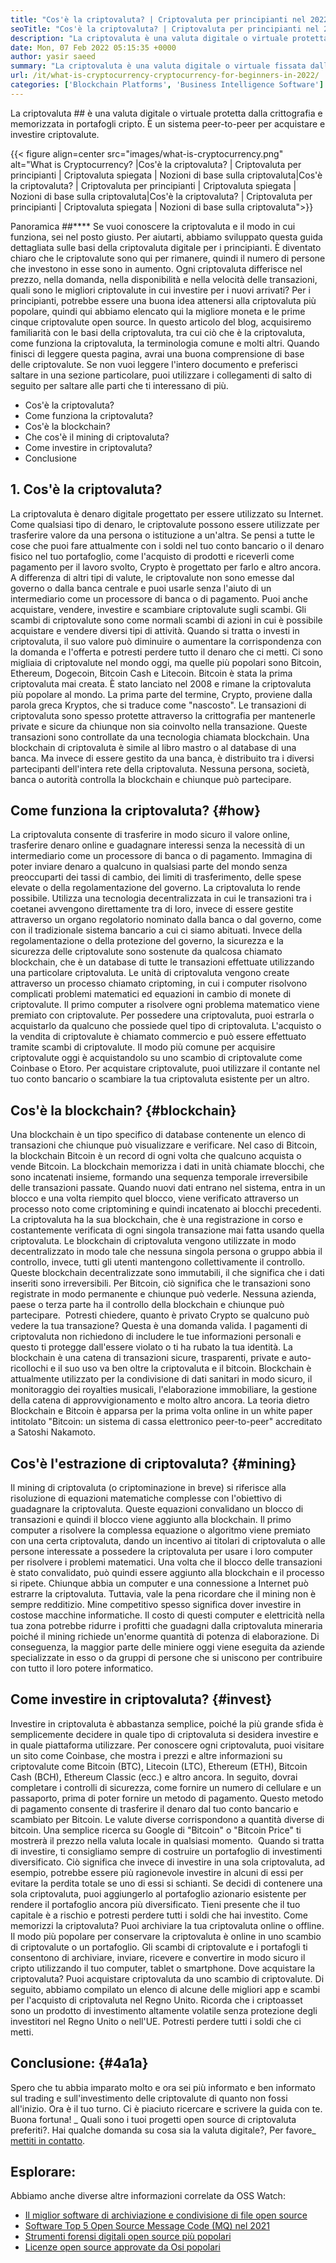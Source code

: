 ```yaml
---
title: "Cos'è la criptovaluta? | Criptovaluta per principianti nel 2022" 
seoTitle: "Cos'è la criptovaluta? | Criptovaluta per principianti nel 2022" 
description: "La criptovaluta è una valuta digitale o virtuale protetta dalla crittografia. Questo articolo parla di ciò che è la criptovaluta? e criptovaluta per principianti." 
date: Mon, 07 Feb 2022 05:15:35 +0000
author: yasir saeed
summary: "La criptovaluta è una valuta digitale o virtuale fissata dalla crittografia e memorizzata nei portafogli cripto. È un sistema peer-to-peer per acquistare & amp; investire criptovalute." 
url: /it/what-is-cryptocurrency-cryptocurrency-for-beginners-in-2022/
categories: ['Blockchain Platforms', 'Business Intelligence Software']
---
```


La criptovaluta ## è una valuta digitale o virtuale protetta dalla crittografia e memorizzata in portafogli cripto. È un sistema peer-to-peer per acquistare e investire criptovalute.

{{< figure align=center src="images/what-is-cryptocurrency.png" alt="What is Cryptocurrency? |Cos'è la criptovaluta? | Criptovaluta per principianti | Criptovaluta spiegata | Nozioni di base sulla criptovaluta|Cos'è la criptovaluta? | Criptovaluta per principianti | Criptovaluta spiegata | Nozioni di base sulla criptovaluta|Cos'è la criptovaluta? | Criptovaluta per principianti | Criptovaluta spiegata | Nozioni di base sulla criptovaluta">}}


Panoramica ##****
Se vuoi conoscere la criptovaluta e il modo in cui funziona, sei nel posto giusto. Per aiutarti, abbiamo sviluppato questa guida dettagliata sulle basi della criptovaluta digitale per i principianti. È diventato chiaro che le criptovalute sono qui per rimanere, quindi il numero di persone che investono in esse sono in aumento.
Ogni criptovaluta differisce nel prezzo, nella domanda, nella disponibilità e nella velocità delle transazioni, quali sono le migliori criptovalute in cui investire per i nuovi arrivati? Per i principianti, potrebbe essere una buona idea attenersi alla criptovaluta più popolare, quindi qui abbiamo elencato qui la migliore moneta e le prime cinque criptovalute open source.
In questo articolo del blog, acquisiremo familiarità con le basi della criptovaluta, tra cui ciò che è la criptovaluta, come funziona la criptovaluta, la terminologia comune e molti altri. Quando finisci di leggere questa pagina, avrai una buona comprensione di base delle criptovalute. Se non vuoi leggere l'intero documento e preferisci saltare in una sezione particolare, puoi utilizzare i collegamenti di salto di seguito per saltare alle parti che ti interessano di più.
  * Cos'è la criptovaluta?
  * Come funziona la criptovaluta?
  * Cos'è la blockchain?
  * Che cos'è il mining di criptovaluta?
  * Come investire in criptovaluta?
  * Conclusione

## 1. Cos'è la criptovaluta?
La criptovaluta è denaro digitale progettato per essere utilizzato su Internet. Come qualsiasi tipo di denaro, le criptovalute possono essere utilizzate per trasferire valore da una persona o istituzione a un'altra. Se pensi a tutte le cose che puoi fare attualmente con i soldi nel tuo conto bancario o il denaro fisico nel tuo portafoglio, come l'acquisto di prodotti e riceverli come pagamento per il lavoro svolto, Crypto è progettato per farlo e altro ancora.
A differenza di altri tipi di valute, le criptovalute non sono emesse dal governo o dalla banca centrale e puoi usarle senza l'aiuto di un intermediario come un processore di banca o di pagamento.
Puoi anche acquistare, vendere, investire e scambiare criptovalute sugli scambi. Gli scambi di criptovalute sono come normali scambi di azioni in cui è possibile acquistare e vendere diversi tipi di attività. Quando si tratta o investi in criptovaluta, il suo valore può diminuire o aumentare la corrispondenza con la domanda e l'offerta e potresti perdere tutto il denaro che ci metti.
Ci sono migliaia di criptovalute nel mondo oggi, ma quelle più popolari sono Bitcoin, Ethereum, Dogecoin, Bitcoin Cash e Litecoin. Bitcoin è stata la prima criptovaluta mai creata. È stato lanciato nel 2008 e rimane la criptovaluta più popolare al mondo.
La prima parte del termine, Crypto, proviene dalla parola greca Kryptos, che si traduce come "nascosto". Le transazioni di criptovaluta sono spesso protette attraverso la crittografia per mantenerle private e sicure da chiunque non sia coinvolto nella transazione. Queste transazioni sono controllate da una tecnologia chiamata blockchain.
Una blockchain di criptovaluta è simile al libro mastro o al database di una banca. Ma invece di essere gestito da una banca, è distribuito tra i diversi partecipanti dell'intera rete della criptovaluta. Nessuna persona, società, banca o autorità controlla la blockchain e chiunque può partecipare.

## Come funziona la criptovaluta? {#how}

La criptovaluta consente di trasferire in modo sicuro il valore online, trasferire denaro online e guadagnare interessi senza la necessità di un intermediario come un processore di banca o di pagamento. Immagina di poter inviare denaro a qualcuno in qualsiasi parte del mondo senza preoccuparti dei tassi di cambio, dei limiti di trasferimento, delle spese elevate o della regolamentazione del governo. La criptovaluta lo rende possibile.
Utilizza una tecnologia decentralizzata in cui le transazioni tra i coetanei avvengono direttamente tra di loro, invece di essere gestite attraverso un organo regolatorio nominato dalla banca o dal governo, come con il tradizionale sistema bancario a cui ci siamo abituati.
Invece della regolamentazione o della protezione del governo, la sicurezza e la sicurezza delle criptovalute sono sostenute da qualcosa chiamato blockchain, che è un database di tutte le transazioni effettuate utilizzando una particolare criptovaluta.
Le unità di criptovaluta vengono create attraverso un processo chiamato criptoming, in cui i computer risolvono complicati problemi matematici ed equazioni in cambio di monete di criptovalute. Il primo computer a risolvere ogni problema matematico viene premiato con criptovalute.
Per possedere una criptovaluta, puoi estrarla o acquistarlo da qualcuno che possiede quel tipo di criptovaluta. L'acquisto o la vendita di criptovalute è chiamato commercio e può essere effettuato tramite scambi di criptovalute. Il modo più comune per acquisire criptovalute oggi è acquistandolo su uno scambio di criptovalute come Coinbase o Etoro. Per acquistare criptovalute, puoi utilizzare il contante nel tuo conto bancario o scambiare la tua criptovaluta esistente per un altro.

## Cos'è la blockchain? {#blockchain}

Una blockchain è un tipo specifico di database contenente un elenco di transazioni che chiunque può visualizzare e verificare. Nel caso di Bitcoin, la blockchain Bitcoin è un record di ogni volta che qualcuno acquista o vende Bitcoin. La blockchain memorizza i dati in unità chiamate blocchi, che sono incatenati insieme, formando una sequenza temporale irreversibile delle transazioni passate. Quando nuovi dati entrano nel sistema, entra in un blocco e una volta riempito quel blocco, viene verificato attraverso un processo noto come criptomining e quindi incatenato ai blocchi precedenti.
La criptovaluta ha la sua blockchain, che è una registrazione in corso e costantemente verificata di ogni singola transazione mai fatta usando quella criptovaluta. Le blockchain di criptovaluta vengono utilizzate in modo decentralizzato in modo tale che nessuna singola persona o gruppo abbia il controllo, invece, tutti gli utenti mantengono collettivamente il controllo. Queste blockchain decentralizzate sono immutabili, il che significa che i dati inseriti sono irreversibili. Per Bitcoin, ciò significa che le transazioni sono registrate in modo permanente e chiunque può vederle. Nessuna azienda, paese o terza parte ha il controllo della blockchain e chiunque può partecipare.
‍ Potresti chiedere, quanto è privato Crypto se qualcuno può vedere la tua transazione? Questa è una domanda valida. I pagamenti di criptovaluta non richiedono di includere le tue informazioni personali e questo ti protegge dall'essere violato o ti ha rubato la tua identità. La blockchain è una catena di transazioni sicure, trasparenti, private e auto-ricollochi e il suo uso va ben oltre la criptovaluta e il bitcoin. Blockchain è attualmente utilizzato per la condivisione di dati sanitari in modo sicuro, il monitoraggio dei royalties musicali, l'elaborazione immobiliare, la gestione della catena di approvvigionamento e molto altro ancora. La teoria dietro Blockchain e Bitcoin è apparsa per la prima volta online in un white paper intitolato "Bitcoin: un sistema di cassa elettronico peer-to-peer" accreditato a Satoshi Nakamoto.‍

## Cos'è l'estrazione di criptovaluta? {#mining}

Il mining di criptovaluta (o criptominazione in breve) si riferisce alla risoluzione di equazioni matematiche complesse con l'obiettivo di guadagnare la criptovaluta. Queste equazioni convalidano un blocco di transazioni e quindi il blocco viene aggiunto alla blockchain. Il primo computer a risolvere la complessa equazione o algoritmo viene premiato con una certa criptovaluta, dando un incentivo ai titolari di criptovaluta o alle persone interessate a possedere la criptovaluta per usare i loro computer per risolvere i problemi matematici.
Una volta che il blocco delle transazioni è stato convalidato, può quindi essere aggiunto alla blockchain e il processo si ripete. Chiunque abbia un computer e una connessione a Internet può estrarre la criptovaluta. Tuttavia, vale la pena ricordare che il mining non è sempre redditizio. Mine competitivo spesso significa dover investire in costose macchine informatiche. Il costo di questi computer e elettricità nella tua zona potrebbe ridurre i profitti che guadagni dalla criptovaluta mineraria poiché il mining richiede un'enorme quantità di potenza di elaborazione. Di conseguenza, la maggior parte delle miniere oggi viene eseguita da aziende specializzate in esso o da gruppi di persone che si uniscono per contribuire con tutto il loro potere informatico.

## Come investire in criptovaluta? {#invest}

Investire in criptovaluta è abbastanza semplice, poiché la più grande sfida è semplicemente decidere in quale tipo di criptovaluta si desidera investire e in quale piattaforma utilizzare. Per conoscere ogni criptovaluta, puoi visitare un sito come Coinbase, che mostra i prezzi e altre informazioni su criptovalute come Bitcoin (BTC), Litecoin (LTC), Ethereum (ETH), Bitcoin Cash (BCH), Ethereum Classic (ecc.) e altro ancora.
In seguito, dovrai completare i controlli di sicurezza, come fornire un numero di cellulare e un passaporto, prima di poter fornire un metodo di pagamento. Questo metodo di pagamento consente di trasferire il denaro dal tuo conto bancario e scambiato per Bitcoin. Le valute diverse corrispondono a quantità diverse di bitcoin. Una semplice ricerca su Google di "Bitcoin" o "Bitcoin Price" ti mostrerà il prezzo nella valuta locale in qualsiasi momento.
‍ Quando si tratta di investire, ti consigliamo sempre di costruire un portafoglio di investimenti diversificato. Ciò significa che invece di investire in una sola criptovaluta, ad esempio, potrebbe essere più ragionevole investire in alcuni di essi per evitare la perdita totale se uno di essi si schianti. Se decidi di contenere una sola criptovaluta, puoi aggiungerlo al portafoglio azionario esistente per rendere il portafoglio ancora più diversificato. Tieni presente che il tuo capitale è a rischio e potresti perdere tutti i soldi che hai investito.
Come memorizzi la criptovaluta? Puoi archiviare la tua criptovaluta online o offline. Il modo più popolare per conservare la criptovaluta è online in uno scambio di criptovalute o un portafoglio. Gli scambi di criptovalute e i portafogli ti consentono di archiviare, inviare, ricevere e convertire in modo sicuro il cripto utilizzando il tuo computer, tablet o smartphone.
Dove acquistare la criptovaluta? Puoi acquistare criptovaluta da uno scambio di criptovalute. Di seguito, abbiamo compilato un elenco di alcune delle migliori app e scambi per l'acquisto di criptovaluta nel Regno Unito. Ricorda che i criptoasset sono un prodotto di investimento altamente volatile senza protezione degli investitori nel Regno Unito o nell'UE. Potresti perdere tutti i soldi che ci metti.

##  **Conclusione:**   {#4a1a}

Spero che tu abbia imparato molto e ora sei più informato e ben informato sul trading e sull'investimento delle criptovalute di quanto non fossi all'inizio. Ora è il tuo turno. Ci è piaciuto ricercare e scrivere la guida con te. Buona fortuna!
_ Quali sono i tuoi progetti open source di criptovaluta preferiti?. Hai qualche domanda su cosa sia la valuta digitale?, Per favore_ [mettiti in contatto][1].

## Esplorare:
Abbiamo anche diverse altre informazioni correlate da OSS Watch:
  * [Il miglior software di archiviazione e condivisione di file open source][2]
  * [Software Top 5 Open Source Message Code (MQ) nel 2021][3]
  * [Strumenti forensi digitali open source più popolari][4]
  * [Licenze open source approvate da Osi popolari][5]



 [1]: mailto:yasir.saeed@aspose.com
 [2]: https://products.containerize.com/backup-and-sync/
 [3]: https://blog.containerize.com/message-queue-software/top-5-open-source-message-queue-software-in-2021/
 [4]: https://blog.containerize.com/digital-forensic-tools/top-5-open-source-digital-forensic-tools-in-2021/
 [5]: https://blog.containerize.com/licenses-standards/top-5-most-popular-osi-approved-open-source-licenses-of-2021/
